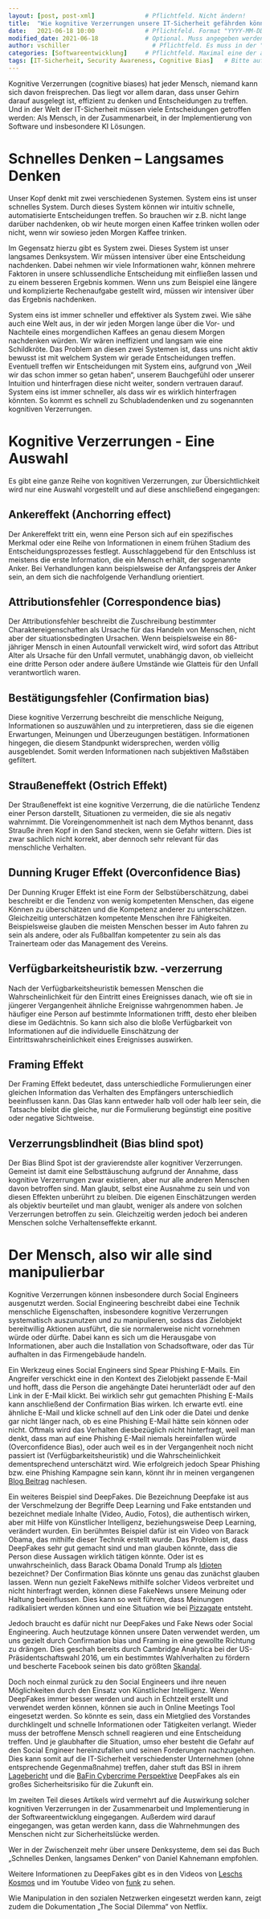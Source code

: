 ```yaml
---
layout: [post, post-xml]              # Pflichtfeld. Nicht ändern!
title:  "Wie kognitive Verzerrungen unsere IT-Sicherheit gefährden können (1/2)"         # Pflichtfeld. Bitte einen Titel für den Blog Post angeben.
date:   2021-06-18 10:00              # Pflichtfeld. Format "YYYY-MM-DD HH:MM". Muss für Veröffentlichung in der Vergangenheit liegen. (Für Preview egal)
modified_date: 2021-06-18             # Optional. Muss angegeben werden, wenn eine bestehende Datei geändert wird.
author: vschiller                       # Pflichtfeld. Es muss in der "authors.yml" einen Eintrag mit diesem Namen geben.
categories: [Softwareentwicklung]     # Pflichtfeld. Maximal eine der angegebenen Kategorien verwenden.
tags: [IT-Sicherheit, Security Awareness, Cognitive Bias]   # Bitte auf Großschreibung achten.
---
```


Kognitive Verzerrungen (cognitive biases) hat jeder Mensch, niemand kann sich davon freisprechen. 
Das liegt vor allem daran, dass unser Gehirn darauf ausgelegt ist, effizient zu denken und Entscheidungen zu treffen. 
Und in der Welt der IT-Sicherheit müssen viele Entscheidungen getroffen werden: Als Mensch, in der Zusammenarbeit, in der Implementierung von Software und insbesondere KI Lösungen. 

# Schnelles Denken – Langsames Denken

Unser Kopf denkt mit zwei verschiedenen Systemen. 
System eins ist unser schnelles System. 
Durch dieses System können wir intuitiv schnelle, automatisierte Entscheidungen treffen. 
So brauchen wir z.B. nicht lange darüber nachdenken, ob wir heute morgen einen Kaffee trinken wollen oder nicht, wenn wir sowieso jeden Morgen Kaffee trinken. 

Im Gegensatz hierzu gibt es System zwei. 
Dieses System ist unser langsames Denksystem. 
Wir müssen intensiver über eine Entscheidung nachdenken. 
Dabei nehmen wir viele Informationen wahr, können mehrere Faktoren in unsere schlussendliche Entscheidung mit einfließen lassen und zu einem besseren Ergebnis kommen. 
Wenn uns zum Beispiel eine längere und komplizierte Rechenaufgabe gestellt wird, müssen wir intensiver über das Ergebnis nachdenken.

System eins ist immer schneller und effektiver als System zwei. 
Wie sähe auch eine Welt aus, in der wir jeden Morgen lange über die Vor- und Nachteile eines morgendlichen Kaffees an genau diesem Morgen nachdenken würden. 
Wir wären ineffizient und langsam wie eine Schildkröte. 
Das Problem an diesen zwei Systemen ist, dass uns nicht aktiv bewusst ist mit welchem System wir gerade Entscheidungen treffen. 
Eventuell treffen wir Entscheidungen mit System eins, aufgrund von „Weil wir das schon immer so getan haben“, unserem Bauchgefühl oder unserer Intuition und hinterfragen diese nicht weiter, sondern vertrauen darauf. 
System eins ist immer schneller, als dass wir es wirklich hinterfragen könnten. 
So kommt es schnell zu Schubladendenken und zu sogenannten kognitiven Verzerrungen. 

# Kognitive Verzerrungen - Eine Auswahl

Es gibt eine ganze Reihe von kognitiven Verzerrungen, zur Übersichtlichkeit wird nur eine Auswahl vorgestellt und auf diese anschließend eingegangen:

## Ankereffekt (Anchorring effect)

Der Ankereffekt tritt ein, wenn eine Person sich auf ein spezifisches Merkmal oder eine Reihe von Informationen in einem frühen Stadium des Entscheidungsprozesses festlegt. 
Ausschlaggebend für den Entschluss ist meistens die erste Information, die ein Mensch erhält, der sogenannte Anker. 
Bei Verhandlungen kann beispielsweise der Anfangspreis der Anker sein, an dem sich die nachfolgende Verhandlung orientiert. 

## Attributionsfehler (Correspondence bias)

Der Attributionsfehler beschreibt die Zuschreibung bestimmter Charaktereigenschaften als Ursache für das Handeln von Menschen, nicht aber der situationsbedingten Ursachen. 
Wenn beispielsweise ein 86-jähriger Mensch in einen Autounfall verwickelt wird, wird sofort das Attribut Alter als Ursache für den Unfall vermutet, unabhängig davon, ob vielleicht eine dritte Person oder andere äußere Umstände wie Glatteis für den Unfall verantwortlich waren. 

## Bestätigungsfehler (Confirmation bias)

Diese kognitive Verzerrung beschreibt die menschliche Neigung, Informationen so auszuwählen und zu interpretieren, dass sie die eigenen Erwartungen, Meinungen und Überzeugungen bestätigen. Informationen hingegen, die diesem Standpunkt widersprechen, werden völlig ausgeblendet. Somit werden Informationen nach subjektiven Maßstäben gefiltert.

## Straußeneffekt (Ostrich Effekt)

Der Straußeneffekt ist eine kognitive Verzerrung, die die natürliche Tendenz einer Person darstellt, Situationen zu vermeiden, die sie als negativ wahrnimmt. 
Die Voreingenommenheit ist nach dem Mythos benannt, dass Strauße ihren Kopf in den Sand stecken, wenn sie Gefahr wittern.
Dies ist zwar sachlich nicht korrekt, aber dennoch sehr relevant für das menschliche Verhalten.

## Dunning Kruger Effekt (Overconfidence Bias)

Der Dunning Kruger Effekt ist eine Form der Selbstüberschätzung, dabei beschreibt er die Tendenz von wenig kompetenten Menschen, das eigene Können zu überschätzen und die Kompetenz anderer zu unterschätzen. 
Gleichzeitig unterschätzen kompetente Menschen ihre Fähigkeiten. 
Beispielsweise glauben die meisten Menschen besser im Auto fahren zu sein als andere, oder als Fußballfan kompetenter zu sein als das Trainerteam oder das Management des Vereins. 

## Verfügbarkeitsheuristik bzw. -verzerrung

Nach der Verfügbarkeitsheuristik bemessen Menschen die Wahrscheinlichkeit für den Eintritt eines Ereignisses danach, wie oft sie in jüngerer Vergangenheit ähnliche Ereignisse wahrgenommen haben. 
Je häufiger eine Person auf bestimmte Informationen trifft, desto eher bleiben diese im Gedächtnis. 
So kann sich also die bloße Verfügbarkeit von Informationen auf die individuelle Einschätzung der Eintrittswahrscheinlichkeit eines Ereignisses auswirken.

## Framing Effekt

Der Framing Effekt bedeutet, dass unterschiedliche Formulierungen einer gleichen Information das Verhalten des Empfängers unterschiedlich beeinflussen kann. 
Das Glas kann entweder halb voll oder halb leer sein, die Tatsache bleibt die gleiche, nur die Formulierung begünstigt eine positive oder negative Sichtweise.

## Verzerrungsblindheit (Bias blind spot)

Der Bias Blind Spot ist der gravierendste aller kognitiver Verzerrungen. 
Gemeint ist damit eine Selbsttäuschung aufgrund der Annahme, dass kognitive Verzerrungen zwar existieren, aber nur alle anderen Menschen davon betroffen sind. 
Man glaubt, selbst eine Ausnahme zu sein und von diesen Effekten unberührt zu bleiben. 
Die eigenen Einschätzungen werden als objektiv beurteilet und man glaubt, weniger als andere von solchen Verzerrungen betroffen zu sein. 
Gleichzeitig werden jedoch bei anderen Menschen solche Verhaltenseffekte erkannt. 


# Der Mensch, also wir alle sind manipulierbar 

Kognitive Verzerrungen können insbesondere durch Social Engineers ausgenutzt werden. 
Social Engineering beschreibt dabei eine Technik menschliche Eigenschaften, insbesondere kognitive Verzerrungen systematisch auszunutzen und zu manipulieren, sodass das Zielobjekt bereitwillig Aktionen ausführt, die sie normalerweise nicht vornehmen würde oder dürfte. Dabei kann es sich um die Herausgabe von Informationen, aber auch die Installation von Schadsoftware, oder das Tür aufhalten in das Firmengebäude handeln.

Ein Werkzeug eines Social Engineers sind Spear Phishing E-Mails. 
Ein Angreifer verschickt eine in den Kontext des Zielobjekt passende E-Mail und hofft, dass die Person die angehängte Datei herunterlädt oder auf den Link in der E-Mail klickt. 
Bei wirklich sehr gut gemachten Phishing E-Mails kann anschließend der Confirmation Bias wirken. 
Ich erwarte evtl. eine ähnliche E-Mail und klicke schnell auf den Link oder die Datei und denke gar nicht länger nach, ob es eine Phishing E-Mail hätte sein können oder nicht. 
Oftmals wird das Verhalten diesbezüglich nicht hinterfragt, weil man denkt, dass man auf eine Phishing E-Mail niemals hereinfallen würde (Overconfidence Bias), oder auch weil es in der Vergangenheit noch nicht passiert ist (Verfügbarkeitsheuristik) und die Wahrscheinlichkeit dementsprechend unterschätzt wird. 
Wie erfolgreich jedoch Spear Phishing bzw. eine Phishing Kampagne sein kann, könnt ihr in meinen vergangenen [Blog Beitrag](https://www.adesso.de/de/news/blog/phishing-kampagne-bei-adesso.jsp) nachlesen. 

Ein weiteres Beispiel sind DeepFakes. 
Die Bezeichnung Deepfake ist aus der Verschmelzung der Begriffe Deep Learning und Fake entstanden und bezeichnet mediale Inhalte (Video, Audio, Fotos), die authentisch wirken, aber mit Hilfe von Künstlicher Intelligenz, beziehungsweise Deep Learning, verändert wurden. 
Ein berühmtes Beispiel dafür ist ein Video von Barack Obama, das mithilfe dieser Technik erstellt wurde. 
Das Problem ist, dass DeepFakes sehr gut gemacht sind und man glauben könnte, dass die Person diese Aussagen wirklich tätigen könnte. 
Oder ist es unwahrscheinlich, dass Barack Obama Donald Trump als [Idioten](https://www.youtube.com/watch?v=cQ54GDm1eL0) bezeichnet? 
Der Confirmation Bias könnte uns genau das zunächst glauben lassen. 
Wenn nun gezielt FakeNews mithilfe solcher Videos verbreitet und nicht hinterfragt werden, können diese FakeNews unsere Meinung oder Haltung beeinflussen. 
Dies kann so weit führen, dass Meinungen radikalisiert werden können und eine Situation wie bei [Pizzagate](https://www.sueddeutsche.de/politik/neuer-us-praesident-wie-trumps-team-fake-news-streut-1.3283617) entsteht.

Jedoch braucht es dafür nicht nur DeepFakes und Fake News oder Social Engineering. 
Auch heutzutage können unsere Daten verwendet werden, um uns gezielt durch Confirmation bias und Framing in eine gewollte Richtung zu drängen. 
Dies geschah bereits durch Cambridge Analytica bei der US-Präsidentschaftswahl 2016, um ein bestimmtes Wahlverhalten zu fördern und bescherte Facebook seinen bis dato größten [Skandal](https://www.sueddeutsche.de/digital/cambridge-analytica-facebook-brittany-kaiser-1.4747594).

Doch noch einmal zurück zu den Social Engineers und ihre neuen Möglichkeiten durch den Einsatz von Künstlicher Intelligenz.
Wenn DeepFakes immer besser werden und auch in Echtzeit erstellt und verwendet werden können, können sie auch in Online Meetings Tool eingesetzt werden. 
So könnte es sein, dass ein Mietglied des Vorstandes durchklingelt und schnelle Informationen oder Tätigkeiten verlangt.
Wieder muss der betroffene Mensch schnell reagieren und eine Entscheidung treffen. 
Und je glaubhafter die Situation, umso eher besteht die Gefahr auf den Social Engineer hereinzufallen und seinen Forderungen nachzugehen. 
Dies kann somit auf die IT-Sicherheit verschiedenster Unternehmen (ohne entsprechende Gegenmaßnahme) treffen, daher stuft das BSI in ihrem [Lagebericht](https://www.bsi.bund.de/DE/Service-Navi/Publikationen/Lagebericht/lagebericht_node.html) und die [BaFin Cybercrime Perspektive](https://www.bafin.de/SharedDocs/Downloads/DE/BaFinPerspektiven/2020/bp_20-1_cybersicherheit.pdf?__blob=publicationFile&v=5 ) DeepFakes als ein großes Sicherheitsrisiko für die Zukunft ein. 

Im zweiten Teil dieses Artikels wird vermehrt auf die Auswirkung solcher kognitiven Verzerrungen in der Zusammenarbeit und Implementierung in der Softwareentwicklung eingegangen. 
Außerdem wird darauf eingegangen, was getan werden kann, dass die Wahrnehmungen des Menschen nicht zur Sicherheitslücke werden. 

Wer in der Zwischenzeit mehr über unsere Denksysteme, dem sei das Buch „Schnelles Denken, langsames Denken“ von Daniel Kahnemann empfohlen.

Weitere Informationen zu DeepFakes gibt es in den Videos von [Leschs Kosmos](https://www.zdf.de/wissen/leschs-kosmos/deepfakes-der-manipulation-ausgeliefert-100.html) und im Youtube Video von [funk](https://www.youtube.com/watch?v=EFR1XYZXhdU) zu sehen. 

Wie Manipulation in den sozialen Netzwerken eingesetzt werden kann, zeigt zudem die Dokumentation „The Social Dilemma“ von Netflix.
